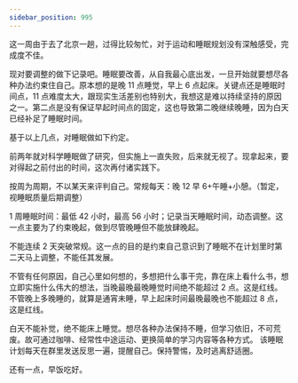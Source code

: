 ```yaml
---
sidebar_position: 995
---
```


这一周由于去了北京一趟，过得比较匆忙，对于运动和睡眠规划没有深触感受，完成度不佳。

现对要调整的做下记录吧。睡眠要改善，从自我最心底出发，一旦开始就要想尽各种办法约束住自己。原本想的是晚 11 点睡觉，早上 6 点起床。关键点还是睡眠时间点，11 点难度太大，跟现实生活差别也特别大，我想这是难以持续坚持的原因之一。第二点是没有保证早起时间点的固定，这也导致第二晚继续晚睡，因为白天已经补足了睡眠时间。

基于以上几点，对睡眠做如下约定。

前两年就对科学睡眠做了研究，但实施上一直失败，后来就无视了。现拿起来，要对得起之前付出的时间，这次再付诸实践下。

按周为周期，不以某天来评判自己。常规每天：晚 12 早 6+午睡+小憩。（暂定，视睡眠质量后期调整）

1 周睡眠时间：最低 42 小时，最高 56 小时；记录当天睡眠时间，动态调整。这一点主要为了约束晚起，做到尽管晚睡但不能放肆晚起。

不能连续 2 天突破常规。这一点的目的是约束自己意识到了睡眠不在计划里时第二天马上调整，不能任其发展。

不管有任何原因，自己心里如何想的，多想把什么事干完，靠在床上看什么书，想立即实施什么伟大的想法，当晚最晚最晚睡觉时间绝不能超过 2 点。这是红线。
不管晚上多晚睡的，就算是通宵未睡，早上起床时间最晚最晚也不能超过 8 点，这是红线。

白天不能补觉，绝不能床上睡觉。想尽各种办法保持不睡，但学习依旧，不可荒废。故可通过咖啡、经常性中途运动、更换简单的学习内容等各种方式。
该睡眠计划每天在群里发送反思一遍，提醒自己。保持警惕，及时逃离舒适圈。

还有一点，早饭吃好。